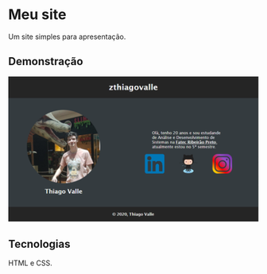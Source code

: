 # Meu site
 Um site simples para apresentação.

## Demonstração
 ![print do site pronto](https://github.com/zthiagovalle/perfil/blob/main/images/site-print.PNG)
## Tecnologias
 HTML e CSS.
